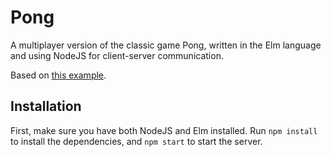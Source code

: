 Pong
====

A multiplayer version of the classic game Pong, written in the Elm language
and using NodeJS for client-server communication.

Based on [this example](http://elm-lang.org/blog/Pong.elm).

Installation
------------

First, make sure you have both NodeJS and Elm installed. Run `npm install` to
install the dependencies, and `npm start` to start the server.
